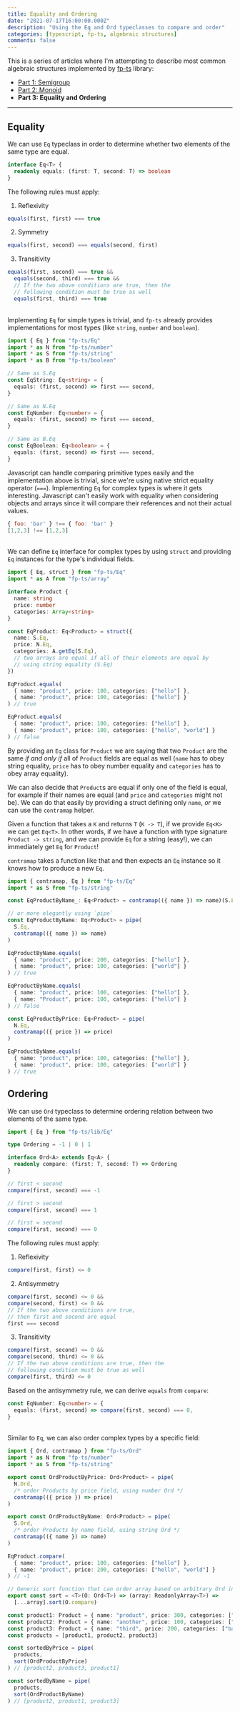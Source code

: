 ```yaml
---
title: Equality and Ordering
date: "2021-07-17T16:00:00.000Z"
description: "Using the Eq and Ord typeclasses to compare and order"
categories: [typescript, fp-ts, algebraic structures]
comments: false
---
```


This is a series of articles where I'm attempting to describe most common algebraic structures implemented by [fp-ts](https://github.com/gcanti/fp-ts) library:

- [Part 1: Semigroup](/semigroup)
- [Part 2: Monoid](/monoid)
- **Part 3: Equality and Ordering**

---

## Equality

We can use `Eq` typeclass in order to determine whether two elements of the same type are equal.

```ts
interface Eq<T> {
  readonly equals: (first: T, second: T) => boolean
}
```

The following rules must apply:

1. Reflexivity

```ts
equals(first, first) === true
```

2. Symmetry

```ts
equals(first, second) === equals(second, first)
```

3. Transitivity

```ts
equals(first, second) === true &&
  equals(second, third) === true &&
  // If the two above conditions are true, then the
  // following condition must be true as well
  equals(first, third) === true
```

\
Implementing `Eq` for simple types is trivial, and `fp-ts` already provides implementations for most types (like `string`, `number` and `boolean`).

```ts
import { Eq } from "fp-ts/Eq"
import * as N from "fp-ts/number"
import * as S from "fp-ts/string"
import * as B from "fp-ts/boolean"

// Same as S.Eq
const EqString: Eq<string> = {
  equals: (first, second) => first === second,
}

// Same as N.Eq
const EqNumber: Eq<number> = {
  equals: (first, second) => first === second,
}

// Same as B.Eq
const EqBoolean: Eq<boolean> = {
  equals: (first, second) => first === second,
}
```

Javascript can handle comparing primitive types easily and the implementation above is trivial, since we're using native strict equality operator (`===`). Implementing `Eq` for complex types is where it gets interesting. Javascript can't easily work with equality when considering objects and arrays since it will compare their references and not their actual values.

```js
{ foo: 'bar' } !== { foo: 'bar' }
[1,2,3] !== [1,2,3]
```

\
We can define `Eq` interface for complex types by using `struct` and providing `Eq` instances for the type's individual fields.

```ts
import { Eq, struct } from "fp-ts/Eq"
import * as A from "fp-ts/array"

interface Product {
  name: string
  price: number
  categories: Array<string>
}

const EqProduct: Eq<Product> = struct({
  name: S.Eq,
  price: N.Eq,
  categories: A.getEq(S.Eq),
  // two arrays are equal if all of their elements are equal by
  // using string equality (S.Eq)
})

EqProduct.equals(
  { name: "product", price: 100, categories: ["hello"] },
  { name: "product", price: 100, categories: ["hello"] }
) // true

EqProduct.equals(
  { name: "product", price: 100, categories: ["hello"] },
  { name: "product", price: 100, categories: ["hello", "world"] }
) // false
```

By providing an `Eq` class for `Product` we are saying that two `Product` are the same _if and only if_ all of `Product` fields are equal as well (`name` has to obey string equality, `price` has to obey number equality and `categories` has to obey array equality).

We can also decide that `Product`s are equal if only one of the field is equal, for example if their names are equal (and `price` and `categories` might not be). We can do that easily by providing a struct defining only `name`, _or_ we can use the `contramap` helper.

Given a function that takes a `K` and returns `T` (`K -> T`), if we provide `Eq<K>` we can get `Eq<T>`. In other words, if we have a function with type signature `Product -> string`, and we can provide `Eq` for a string (easy!), we can immediately get `Eq` for `Product`!

`contramap` takes a function like that and then expects an `Eq` instance so it knows how to produce a new `Eq`.

```ts
import { contramap, Eq } from "fp-ts/Eq"
import * as S from "fp-ts/string"

const EqProductByName_: Eq<Product> = contramap(({ name }) => name)(S.Eq)

// or more elegantly using `pipe`
const EqProductByName: Eq<Product> = pipe(
  S.Eq,
  contramap(({ name }) => name)
)

EqProductByName.equals(
  { name: "product", price: 200, categories: ["hello"] },
  { name: "product", price: 100, categories: ["world"] }
) // true

EqProductByName.equals(
  { name: "product", price: 100, categories: ["hello"] },
  { name: "Product", price: 100, categories: ["hello"] }
) // false

const EqProductByPrice: Eq<Product> = pipe(
  N.Eq,
  contramap(({ price }) => price)
)

EqProductByName.equals(
  { name: "product", price: 100, categories: ["hello"] },
  { name: "product", price: 100, categories: ["world"] }
) // true
```

## Ordering

We can use `Ord` typeclass to determine ordering relation between two elements of the same type.

```ts
import { Eq } from "fp-ts/lib/Eq"

type Ordering = -1 | 0 | 1

interface Ord<A> extends Eq<A> {
  readonly compare: (first: T, second: T) => Ordering
}

// first < second
compare(first, second) === -1

// first > second
compare(first, second) === 1

// first = second
compare(first, second) === 0
```

The following rules must apply:

1. Reflexivity

```ts
compare(first, first) <= 0
```

2. Antisymmetry

```ts
compare(first, second) <= 0 &&
compare(second, first) <= 0 &&
// If the two above conditions are true,
// then first and second are equal
first === second
```

3. Transitivity

```ts
compare(first, second) <= 0 &&
compare(second, third) <= 0 &&
// If the two above conditions are true, then the
// following condition must be true as well
compare(first, third) <= 0
```

Based on the antisymmetry rule, we can derive `equals` from `compare`:

```ts
const EqNumber: Eq<number> = {
  equals: (first, second) => compare(first, second) === 0,
}
```

\
Similar to `Eq`, we can also order complex types by a specific field:

```ts
import { Ord, contramap } from "fp-ts/Ord"
import * as N from "fp-ts/number"
import * as S from "fp-ts/string"

export const OrdProductByPrice: Ord<Product> = pipe(
  N.Ord,
  /* order Products by price field, using number Ord */
  contramap(({ price }) => price)
)

export const OrdProductByName: Ord<Product> = pipe(
  S.Ord,
  /* order Products by name field, using string Ord */
  contramap(({ name }) => name)
)

EqProduct.compare(
  { name: "product", price: 100, categories: ["hello"] },
  { name: "product", price: 200, categories: ["hello", "world"] }
) // -1

// Generic sort function that can order array based on arbitrary Ord instance
export const sort = <T>(O: Ord<T>) => (array: ReadonlyArray<T>) =>
  [...array].sort(O.compare)

const product1: Product = { name: "product", price: 300, categories: ["foo"] }
const product2: Product = { name: "another", price: 100, categories: ["bar"] }
const product3: Product = { name: "third", price: 200, categories: ["bar", "baz"] }
const products = [product1, product2, product3]

const sortedByPrice = pipe(
  products,
  sort(OrdProductByPrice)
) // [product2, product3, product1]

const sortedByName = pipe(
  products,
  sort(OrdProductByName)
) // [product2, product1, product3]
```

